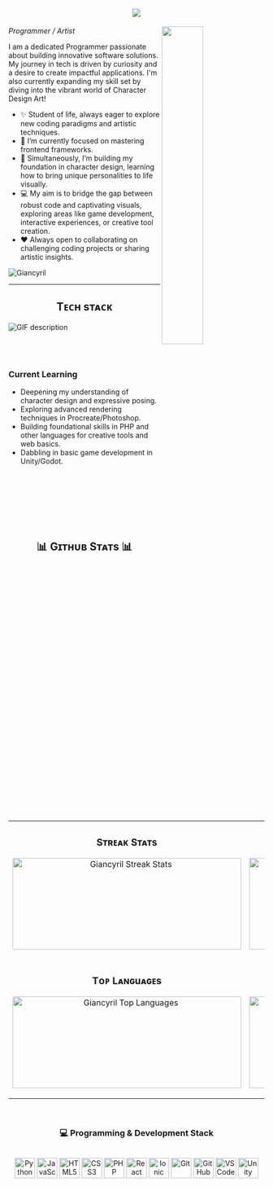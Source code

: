 

<h1 align="center">
  <a href="https://git.io/typing-svg">
    <img src="https://readme-typing-svg.herokuapp.com/?lines=Hello,+There!;This+Giancyril....;Nice+to+meet+you!&center=true&size=30">
  </a>
</h1>

<!--Night Owl image-->
<div>
  <img align="right" width="40%" src="https://owlbertsio-resized.s3.amazonaws.com/Popper.psd.full.png">
</div>

<!--Header Name-->
*Programmer / Artist*
<br /> 

<p align="left">I am a dedicated Programmer passionate about building innovative software solutions. My journey in tech is driven by curiosity and a desire to create impactful applications. I'm also currently expanding my skill set by diving into the vibrant world of Character Design Art!</p>

- ✨ Student of life, always eager to explore new coding paradigms and artistic techniques.
- 🌱 I’m currently focused on mastering frontend frameworks.
- 🎨 Simultaneously, I’m building my foundation in character design, learning how to bring unique personalities to life visually.
- 💻 My aim is to bridge the gap between robust code and captivating visuals, exploring areas like game development, interactive experiences, or creative tool creation.
- ❤️ Always open to collaborating on challenging coding projects or sharing artistic insights.

<!--Profile Count Badge-->
<p align="left">
  <img src="https://komarev.com/ghpvc/?username=Giancyril&label=Profile%20views&color=770677&style=for-the-badge&logo=star" alt="Giancyril" style="padding-right:20px;" />
</p>

---


<!--Languages and Tools Section-->       
<h2 align="center">Tᴇᴄʜ sᴛᴀᴄᴋ</h2> 
<picture>
  <source media="(prefers-color-scheme: dark)" srcset="./Skills_Animation_Dark.gif">
  <source media="(prefers-color-scheme: light)" srcset="./Skills_Animation_White.gif">
  <img align="left" alt="GIF description" src="./Skills_Animation_White.gif">
</picture>
<br />


<br />
<br />
<br />
<h3 align="left">Current Learning</h3>
<ul align="left">
  <li>Deepening my understanding of character design and expressive posing.</li>
  <li>Exploring advanced rendering techniques in Procreate/Photoshop.</li>
  <li>Building foundational skills in PHP and other languages for creative tools and web basics.</li>
  <li>Dabbling in basic game development in Unity/Godot.</li>
</ul>

<br />
<br />
<br />
<br />

<br />
<br />



<!--Github stats Table--> 
<h2 align="center">📊 Gɪᴛʜᴜʙ Sᴛᴀᴛs 📊</h2>

<table width="100%">
  <tr>
    <td width="50%">
      <h3 align="center"><strong>Sᴛʀᴇᴀᴋ Sᴛᴀᴛs</strong></h3>
        <p align="center">
        <a href="https://github.com/Giancyril">
          <img width="450" height="180" src="https://streak-stats.demolab.com/?user=Giancyril&theme=react&border=61dafb&hide_border=true" alt="Giancyril Streak Stats" />
        </a>
      </p>
    </td>
    <td width="50%">
      <h3 align="center"><strong>Gᴇɴᴇʀᴀʟ Sᴛᴀᴛs</strong></h3>
      <p align="center">
        <a href="https://github.com/Giancyril">
          <img width="450" height="180" src="https://github-readme-stats.vercel.app/api?username=Giancyril&show_icons=true&theme=react&border_color=61dafb&hide_border=true" alt="Giancyril GitHub Stats" />
        </a>
      </p>
    </td>
  </tr>
  <tr>
    <td width="50%">
      <h3 align="center"><strong>Tᴏᴘ Lᴀɴɢuᴀɢᴇs</strong></h3>
      <p align="center">
        <a href="https://github.com/Giancyril">
          <img width="450" height="180" src="https://github-readme-stats.vercel.app/api/top-langs/?username=Giancyril&hide=c%23,powershell,Mathematica,Ruby,Objective-C,Objective-C%2b%2b,Cuda&title_color=61dafb&text_color=ffffff&icon_color=61dafb&bg_color=20232a&langs_count=8&layout=compact&border_color=61dafb&hide_border=true" alt="Giancyril Top Languages" />
        </a>
      </p>
    </td>
    <td width="50%">
      <h3 align="center"><strong>Aᴄᴛɪᴠɪᴛʏ Gʀᴀᴘʜ</strong></h3>
      <p align="center">
        <a href="https://github.com/Giancyril">
          <img width="450" height="180" src="https://github-readme-activity-graph.vercel.app/graph?username=Giancyril&theme=react-dark&bg_color=20232a&hide_border=true" alt="Giancyril Activity Graph"/>
        </a>
      </p>
    </td>
  </tr>
</table>
<br />

<h3 align="center">💻 Programming & Development Stack</h3>
<p align="center">
<br />
  <img title="Python" height="40" src="https://cdn.jsdelivr.net/gh/devicons/devicon/icons/python/python-original.svg" alt="Python"/>
  <img title="JavaScript" height="40" src="https://cdn.jsdelivr.net/gh/devicons/devicon/icons/javascript/javascript-original.svg" alt="JavaScript"/>
  <img title="HTML5" height="40" src="https://cdn.jsdelivr.net/gh/devicons/devicon/icons/html5/html5-original.svg" alt="HTML5"/>
  <img title="CSS3" height="40" src="https://cdn.jsdelivr.net/gh/devicons/devicon/icons/css3/css3-original.svg" alt="CSS3"/>
  <img title="PHP" height="40"  src="https://cdn.jsdelivr.net/gh/devicons/devicon/icons/php/php-original.svg" alt="PHP"/>
  <img title="React" height="40" src="https://cdn.jsdelivr.net/gh/devicons/devicon/icons/react/react-original.svg" alt="React"/>
  <img title="Ionic" height="40" src="https://cdn.jsdelivr.net/gh/devicons/devicon/icons/ionic/ionic-original.svg" alt="Ionic"/>
  <img title="Git" height="40" src="https://cdn.jsdelivr.net/gh/devicons/devicon/icons/git/git-original.svg" alt="Git"/>
  <img title="GitHub" height="40" src="https://cdn.jsdelivr.net/gh/devicons/devicon/icons/github/github-original.svg" alt="GitHub"/>
  <img title="VS Code" height="40" src="https://cdn.jsdelivr.net/gh/devicons/devicon/icons/vscode/vscode-original.svg" alt="VS Code"/>
  <img title="Unity" height="40" src="https://cdn.jsdelivr.net/gh/devicons/devicon/icons/unity/unity-original.svg" alt="Unity"/>
</p>
<br />
























































































